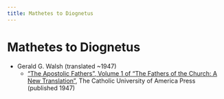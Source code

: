 ```yaml
---
title: Mathetes to Diognetus
---
```


# Mathetes to Diognetus

* Gerald G. Walsh (translated ~1947)
  * [“The Apostolic Fathers”, Volume 1 of “The Fathers of the Church: A New Translation”](https://archive.org/details/in.ernet.dli.2015.58476), The Catholic University of America Press (published 1947)

